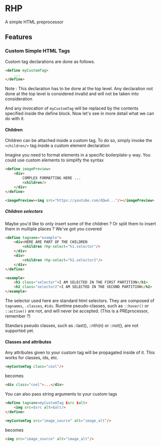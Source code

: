 # RHP
A simple HTML preprocessor

## Features

### Custom Simple HTML Tags

Custom tag declarations are done as follows.

```html
<define myCustomTag>
    ...
</define>
```

Note : This declaration has to be done at the top level.
Any declaration not done at the top level is considered invalid and will not be taken into consideration

And any invocation of `myCustomTag` will be replaced by the contents specified inside the define block.
Now let's see in more detail what we can do with it.

#### Children

Children can be attached inside a custom tag.
To do so, simply invoke the `<children/>` tag inside a custom element declaration

Imagine you need to format elements in a specific boilerplate-y way.
You could use custom elements to simplify the syntax

```html
<define imagePreview>
    <div>
        COMPLEX FORMATTING HERE ...
        <children/>
    </div>
</define>

<imagePreview><img src="https://youtube.com/dQw4..."/></imagePreview>
```

##### Children selectors

Maybe you'd like to only insert some of the children ? 
Or split them to insert them in multiple places ?
We've got you covered

```html
<define tagname="example">
    <div>HERE ARE PART OF THE CHILDREN
        <children rhp-select="h1.selector"/>
    </div>
    <div>
        <children rhp-select="h2.selector2"/>
    </div>
</define>

<example>
    <h1 class="selector">I AM SELECTED IN THE FIRST PARTITION</h1>
    <h2 class="selector2">I AM SELECTED IN THE SECOND PARTITION</h2>
</example>
```

The selector used here are standard html selectors.
They are composed of `tagnames`, `.classes`, `#ids`.
Runtime pseudo-classes, such as `::hover()` or `::active()` are not, and will never be accepted. 
(This is a PREprocessor, remember ?)

Standars pseudo classes, such as ::last(), ::nth(n) or ::not(), are not supported yet.

#### Classes and attributes

Any attributes given to your custom tag will be propagated inside of it.
This works for classes, ids, etc.

```html
<myCustomTag class="cool"/>
```

becomes

```html
<div class="cool">...</div>
```

You can also pass string arguments to your custom tags

```html
<define tagname=myCustomTag $src $alt>
    <img src=$src alt=$alt/>
</define>

<myCustomTag src="image_source" alt="image_alt"/>
```

becomes

```html
<img src="image_source" alt="image_alt"/>
```

